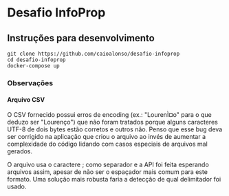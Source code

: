 # Desafio InfoProp

## Instruções para desenvolvimento
```
git clone https://github.com/caioalonso/desafio-infoprop
cd desafio-infoprop
docker-compose up
```

### Observações

#### Arquivo CSV

O CSV fornecido possui erros de encoding (ex.: "LourenÌ¤o" para o que deduzo ser "Lourenço") que não foram tratados porque alguns caracteres UTF-8 de dois bytes estão corretos e outros não. Penso que esse bug deva ser corrigido na aplicação que criou o arquivo ao invés de aumentar a complexidade do código lidando com casos especiais de arquivos mal gerados.

O arquivo usa o caractere ; como separador e a API foi feita esperando arquivos assim, apesar de não ser o espaçador mais comum para este formato. Uma solução mais robusta faria a detecção de qual delimitador foi usado.
